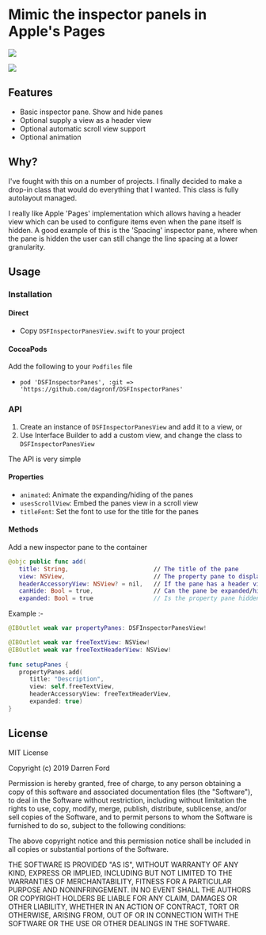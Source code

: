 # Mimic the inspector panels in Apple's Pages

![](https://dagronf.github.io/art/projects/DSFPropertyPanes/full.gif)

![](https://dagronf.github.io/art/projects/DSFPropertyPanes/panel_simple.gif)

## Features

* Basic inspector pane. Show and hide panes
* Optional supply a view as a header view
* Optional automatic scroll view support
* Optional animation

## Why?

I've fought with this on a number of projects. I finally decided to make a drop-in class that would do everything that I wanted.  This class is fully autolayout managed.

I really like Apple 'Pages' implementation which allows having a header view which can be used to configure items even when the pane itself is hidden.  A good example of this is the 'Spacing' inspector pane, where when the pane is hidden the user can still change the line spacing at a lower granularity.

## Usage

### Installation

#### Direct

* Copy `DSFInspectorPanesView.swift` to your project

#### CocoaPods

Add the following to your `Podfiles` file

* `pod 'DSFInspectorPanes', :git => 'https://github.com/dagronf/DSFInspectorPanes'`

### API

1. Create an instance of `DSFInspectorPanesView` and add it to a view, or
2. Use Interface Builder to add a custom view, and change the class to `DSFInspectorPanesView`

The API is very simple

#### Properties

* `animated`: Animate the expanding/hiding of the panes
* `usesScrollView`: Embed the panes view in a scroll view
* `titleFont`: Set the font to use for the title for the panes

#### Methods

Add a new inspector pane to the container

```swift
@objc public func add(
   title: String,                        // The title of the pane
   view: NSView,                         // The property pane to display
   headerAccessoryView: NSView? = nil,   // If the pane has a header view, the view
   canHide: Bool = true,                 // Can the pane be expanded/hidden?
   expanded: Bool = true                 // Is the property pane hidden by default?
```

Example :-

```swift
@IBOutlet weak var propertyPanes: DSFInspectorPanesView!

@IBOutlet weak var freeTextView: NSView!
@IBOutlet weak var freeTextHeaderView: NSView!
	
func setupPanes {
   propertyPanes.add(
      title: "Description", 
      view: self.freeTextView,
      headerAccessoryView: freeTextHeaderView,
      expanded: true)
}
```


## License

MIT License

Copyright (c) 2019 Darren Ford

Permission is hereby granted, free of charge, to any person obtaining a copy
of this software and associated documentation files (the "Software"), to deal
in the Software without restriction, including without limitation the rights
to use, copy, modify, merge, publish, distribute, sublicense, and/or sell
copies of the Software, and to permit persons to whom the Software is
furnished to do so, subject to the following conditions:

The above copyright notice and this permission notice shall be included in all
copies or substantial portions of the Software.

THE SOFTWARE IS PROVIDED "AS IS", WITHOUT WARRANTY OF ANY KIND, EXPRESS OR
IMPLIED, INCLUDING BUT NOT LIMITED TO THE WARRANTIES OF MERCHANTABILITY,
FITNESS FOR A PARTICULAR PURPOSE AND NONINFRINGEMENT. IN NO EVENT SHALL THE
AUTHORS OR COPYRIGHT HOLDERS BE LIABLE FOR ANY CLAIM, DAMAGES OR OTHER
LIABILITY, WHETHER IN AN ACTION OF CONTRACT, TORT OR OTHERWISE, ARISING FROM,
OUT OF OR IN CONNECTION WITH THE SOFTWARE OR THE USE OR OTHER DEALINGS IN THE
SOFTWARE.
